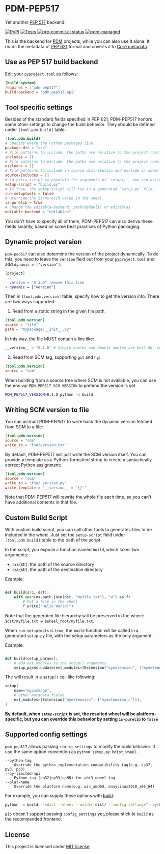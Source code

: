 # PDM-PEP517

Yet another [PEP 517][1] backend.

[![PyPI](https://img.shields.io/pypi/v/pdm-pep517?label=PyPI)](https://pypi.org/project/pdm-pep517)
[![Tests](https://github.com/pdm-project/pdm-pep517/actions/workflows/ci.yml/badge.svg)](https://github.com/pdm-project/pdm-pep517/actions/workflows/ci.yml)
[![pre-commit.ci status](https://results.pre-commit.ci/badge/github/pdm-project/pdm-pep517/master.svg)](https://results.pre-commit.ci/latest/github/pdm-project/pdm-pep517/master)
[![pdm-managed](https://img.shields.io/badge/pdm-managed-blueviolet)](https://pdm.fming.dev)

This is the backend for [PDM](https://pdm.fming.dev) projects, while you can also use it alone.
It reads the metadata of [PEP 621][2] format and coverts it to [Core metadata][3].

[1]: https://www.python.org/dev/peps/pep-0517/
[2]: https://www.python.org/dev/peps/pep-0621/
[3]: https://packaging.python.org/specifications/core-metadata/

## Use as PEP 517 build backend

Edit your `pyproject.toml` as follows:

```toml
[build-system]
requires = ["pdm-pep517"]
build-backend = "pdm.pep517.api"
```

## Tool specific settings

Besides of the standard fields specified in PEP 621, PDM-PEP517 honors some other settings to change the build behavior. They should be defined under `[tool.pdm.build]` table:

```toml
[tool.pdm.build]
# Specify where the Python packages live.
package-dir = "src"
# File patterns to include, the paths are relative to the project root.
includes = []
# File patterns to exclude, the paths are relative to the project root.
excludes = []
# File patterns to include in source distribution and exclude in wheel distribution.
source-includes = []
# An extra script to populate the arguments of `setup()`, one can build C extensions with this script. Or a custom build() function to generate files.
setup-script = "build.py"
# If true, the setup-script will run in a generated `setup.py` file.
run-setuptools = false
# Override the Is-Purelib value in the wheel.
is-purelib = true
# Change the editable-backend: path(default) or editables
editable-backend = "editables"
```

You don't have to specify all of them, PDM-PEP517 can also derive these fields smartly, based on some best practices of Python packaging.

## Dynamic project version

`pdm-pep517` can also determine the version of the project dynamically. To do this, you need to leave the `version` field out from your `pyproject.toml` and add `dynamic = ["version"]`:

```diff
[project]
...
- version = "0.1.0" remove this line
+ dynamic = ["version"]
```

Then in `[tool.pdm.version]` table, specify how to get the version info. There are two ways supported:

1. Read from a static string in the given file path:

```toml
[tool.pdm.version]
source = "file"
path = "mypackage/__init__.py"
```

In this way, the file MUST contain a line like:

```python
__version__ = "0.1.0" # Single quotes and double quotes are both OK, comments are allowed.
```

2. Read from SCM tag, supporting `git` and `hg`:

```toml
[tool.pdm.version]
source = "scm"
```

When building from a source tree where SCM is not available, you can use the env var `PDM_PEP517_SCM_VERSION` to pretend the version is set.

```bash
PDM_PEP517_VERSION=0.1.0 python -m build
```

## Writing SCM version to file

You can instruct PDM-PEP517 to write back the dynamic version fetched from SCM to a file:

```toml
[tool.pdm.version]
source = "scm"
write_to = "foo/version.txt"
```

By default, PDM-PEP517 will just write the SCM version itself.
You can provide a template as a Python-formatted string to create a syntactically correct Python assignment:

```toml
[tool.pdm.version]
source = "scm"
write_to = "foo/_version.py"
write_template = "__version__ = '{}'"
```

Note that PDM-PEP517 will rewrite the whole file each time, so you can't have additional contents in that file.

## Custom Build Script

With custom build script, you can call other tools to generates files to be included in the wheel.
Just set the `setup-script` field under `[tool.pdm.build]` table to the path of the script.

In the script, you expose a function named `build`, which takes two arguments:

- `src`(str): the path of the source directory
- `dst`(str): the path of the destination directory

Example:

```python

def build(src, dst):
    with open(os.path.join(dst, "myfile.txt"), "w") as f:
        # Put a file in the wheel
        f.write("Hello World!")
```
Note that the generated file hierarchy will be preserved in the wheel: `$dst/myfile.txt` -> `$wheel_root/myfile.txt`.

When `run-setuptools` is `true`, the `build` function will be called in a generated `setup.py` file, with the setup parameters as the only argument.

Example:

```python

def build(setup_params):
    # add ext_modules to the setup() arguments
    setup_parms.update(ext_modules=[Extension("myextension", ["myextension.c"])])
```

The will result in a `setup()` call like following:

```python
setup(
    name="mypackage",
    # Other metadata fields
    ext_modules=[Extension("myextension", ["myextension.c"])],
)
```

**By default, when `setup-script` is set, the resulted wheel will be platform-specific, but you can override this behavior by setting `is-purelib` to `false`**

## Supported config settings

`pdm-pep517` allows passing `config_settings` to modify the build behavior. It use the same option convention as `python setup.py bdist_wheel`.

```
--python-tag
    Override the python implementation compatibility tag(e.g. cp37, py3, pp3)
--py-limited-api
    Python tag (cp32|cp33|cpNN) for abi3 wheel tag
--plat-name
    Override the platform name(e.g. win_amd64, manylinux2010_x86_64)
```

For example, you can supply these options with [build](https://pypi.org/project/build/):

```bash
python -m build --sdist --wheel --outdir dist/ --config-setting="--python-tag=cp37" --config-setting="--plat-name=win_amd64"
```

`pip` doesn't support passing `config_settings` yet, please stick to `build` as the recommended frontend.

## License

This project is licensed under [MIT license](/LICENSE).
